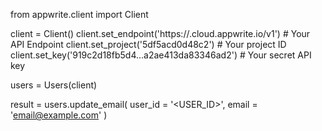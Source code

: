 from appwrite.client import Client

client = Client()
client.set_endpoint('https://<REGION>.cloud.appwrite.io/v1') # Your API Endpoint
client.set_project('5df5acd0d48c2') # Your project ID
client.set_key('919c2d18fb5d4...a2ae413da83346ad2') # Your secret API key

users = Users(client)

result = users.update_email(
    user_id = '<USER_ID>',
    email = 'email@example.com'
)
